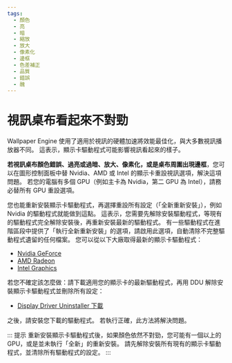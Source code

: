 ```yaml
---
tags:
  - 顏色
  - 亮
  - 暗
  - 縮放
  - 放大
  - 像素化
  - 邊框
  - 色差補正
  - 品質
  - 錯誤
  - 醜
---
```


# 視訊桌布看起來不對勁

Wallpaper Engine 使用了適用於視訊的硬體加速將效能最佳化，與大多數視訊播放器不同。 這表示，顯示卡驅動程式可能影響視訊看起來的樣子。

**若視訊桌布顏色錯誤、過亮或過暗、放大、像素化，或是桌布周圍出現邊框**，您可以在圖形控制面板中替 Nvidia、AMD 或 Intel 的顯示卡重設視訊選項，解決這項問題。 若您的電腦有多個 GPU（例如主卡為 Nvidia，第二 GPU 為 Intel），請務必替所有 GPU 重設選項。

您也能重新安裝顯示卡驅動程式，再選擇重設所有設定（「全新重新安裝」），例如 Nvidia 的驅動程式就能做到這點。 這表示，您需要先解除安裝驅動程式，等現有的驅動程式完全解除安裝後，再重新安裝最新的驅動程式。 有一些驅動程式在進階區段中提供了「執行全新重新安裝」的選項，請啟用此選項，自動清除不完整驅動程式遺留的任何檔案。 您可以從以下大廠取得最新的顯示卡驅動程式：

* [Nvidia GeForce](https://www.nvidia.com/Download/index.aspx)
* [AMD Radeon](https://www.amd.com/support)
* [Intel Graphics](https://downloadcenter.intel.com/product/80939/Graphics-Drivers)

若您不確定該怎麼做：請下載適用您的顯示卡的最新驅動程式，再用 DDU 解除安裝顯示卡驅動程式並刪除所有設定：

* [Display Driver Uninstaller 下載](https://www.guru3d.com/files-details/display-driver-uninstaller-download.html)

之後，請安裝您下載的驅動程式。 若執行正確，此方法將解決問題。

::: 提示 重新安裝顯示卡驅動程式後，如果顏色依然不對勁，您可能有一個以上的 GPU，或是並未執行「全新」的重新安裝。 請先解除安裝所有現有的顯示卡驅動程式，並清除所有驅動程式的設定。 :::